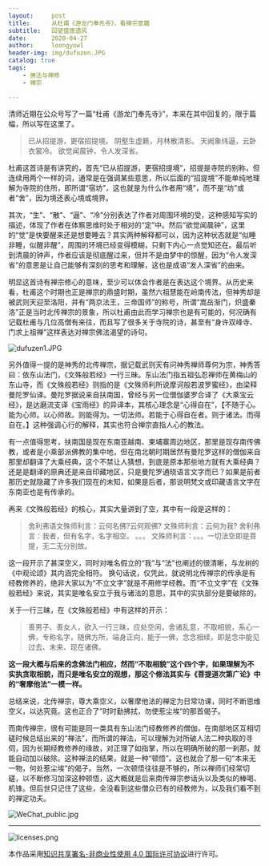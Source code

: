 ```yaml
---
layout:     post
title:      从杜甫《游龙门奉先寺》，看禅宗意趣
subtitle:   回望盛唐遗风
date:       2020-04-27
author:     loongyowl
header-img: img/dufuzen.JPG
catalog: true
tags:
    - 佛法与禅修
    - 禅宗

---
```




清师近期在公众号写了一篇“杜甫《游龙门奉先寺》”，本来在其中回复的，限于篇幅，所以写在这里了。

> 已从招提游，更宿招提境。
> 阴壑生虚籁，月林散清影。
> 天阙象纬逼，云卧衣裳冷。
> 欲觉闻晨钟，令人发深省。

杜甫这首诗是有讲究的，首先“已从招提游，更宿招提境”，招提是寺院的别称，但连续用两个一样的词，通常是在强调某些意思，所以后面的“招提境”不能单纯地理解为寺院的住所，即所谓“宿坊”，这也就是为什么作者用“境”，而不是“坊”或者“舍”，因为境还表心境或境界。

其次，“生”、“散”、“逼”、“冷”分别表达了作者对周围环境的受，这种感知写实的描述，体现了作者在体察思维时处于相对的“定”中。然后“欲觉闻晨钟”，这里的“觉”是快要醒来还是想要睡去？其实两种解释都可以，因为这种状态就是“似睡非睡，似醒非醒”，周围的环境已经变得模糊，只剩下内心一点觉知还在。最后听到清晨的钟声，作者应该是彻底醒过来，但并不是由梦中的惊醒，因为“令人发深省”的意思是让自己能够有深刻的思考和理解，这也是成语“发人深省”的由来。

明显这首诗有禅宗修心的意味，至少可以体会作者是在表达这个境界。从历史来看，杜甫这个时期也正是禅宗的鼎盛时期，虽然六祖慧能在岭南传法，但神秀却是被武则天迎至洛阳，并有“两京法王，三帝国师”的称号，所谓“嵩岳渐门，炽盛秦洛”正是当时北传禅宗的景象，所以杜甫由此而学习禅宗也是有可能的，何况确有记载杜甫与几位高僧有来往，而且写了很多关于寺院的诗，甚至有“身许双峰寺、门求上祖禅”这样表达对禅宗佛法渴望的诗句。

![dufuzen1.JPG](https://wg.isdot.net/api/un/img?key=user-upload/12123870/ddf500e3a8d896e2.JPG)

另外值得一提的是神秀的北传禅宗，据记载武则天有问神秀禅师尊何为宗，神秀答曰：依东山法门，《文殊般若经》一行三昧。东山法门指五祖弘忍禅师在黄梅山的东山寺，而《文殊般若经》则指的是《文殊师利所说摩诃般若波罗蜜经》，由梁释曼陀罗仙译。曼陀罗据说来自扶南国，曾经与另一位僧伽婆罗合译了《大乘宝云经》，是达磨流支译《宝雨经》的异译本，其核心理念是“心得自在”，【不随于心。能为心师。以心师故。则能得为。一切法师。若能于心得自在者。则于诸法。而得自在。】这种强调心行的解释，其实也符合禅宗直指人心的教法。

有一点值得思考，扶南国是现在东南亚越南、柬埔寨周边地区，那里是现存南传佛教，或者是小乘部派佛教的集中地，但在南北朝时期居然有曼陀罗这样的僧伽来自那里却翻译了大乘经典，这个不禁让人猜想，到底是原本那些地方就有大乘经典？还是是翻译的原典还是来自印藏地区，只是曼陀罗通晓语言文字而已？如果是前者那历史就隐藏了许多我们现在的未知，如果是后者，那说明梵文或印藏语言文字在东南亚也是有传承的。

再来《文殊般若经》的核心，其实大量讲到了空，其中有一段是这样的：

> 舍利弗语文殊师利言：云何名佛?云何观佛?
> 文殊师利言：云何为我?
> 舍利弗言：我者，但有名字，名字相空。
> 。。。
> 文殊师利言：。。。一切法空即是菩提，无二无分别故。

这一段开示了甚深空义，同时对唯名假立的“我”与“法”也阐述的很清晰，与龙树的《中观论颂》其内涵完全相符。
换句话说，仅凭此，就说明北传禅宗的传承是有经教修养的，绝非大家以为“不立文字”就是不用修学经教。而“不立文字”在《文殊般若经》来说，其实是唯名安立于我与诸法的意思，其中的实执部分是要破除的。

关于一行三昧，在《文殊般若经》中有这样的开示：

> 善男子、善女人，欲入一行三昧，应处空闲，舍诸乱意，不取相貌，系心一佛，专称名字，随佛方所，端身正向，能于一佛，念念相续，即是念中能见过去、未来、现在诸佛。

**这一段大概与后来的念佛法门相应，然而“不取相貌”这个四个字，如果理解为不实执贪取相貌，而只是唯名安立的观想，那这个修法其实与《菩提道次第广论》中的“奢摩他法”一模一样。**

总结来说，北传禅宗，尊大乘空义，以奢摩他法的禅定为日常功课，同时不断思维空义，以达究竟。这也正合了”时时勤拂拭，勿使惹尘埃“的那首偈子。

而南传禅宗，很有可能是同一类具有东山法门经教修养的僧伽，在南部地区互相切磋时候总结出来的“禅法”，而所谓的禅法，可以理解为对所破人法二种执取的寻伺，因为长期经教修养的缘故，对正理了如指掌，所以在明确所破的那一刹那，就能自动加以破除。这种禅法的结果，就是一种“顿悟”。这也就合了那一句“本来无一物，何处惹尘埃”的偈子。当然，一次顿悟往往是不够的，所以禅师们经常切磋，以不断修习加深这种顿悟，这大概就是后来南传禅宗参话头以及类似的棒喝、机锋。但后世只记住了这些，全没看到这些僧众已有的经教修为，以及我们看不到的禅定功夫。





![WeChat_public.jpg](https://wg.isdot.net/api/un/img?key=user-upload/12123870/e6b6a3e9dff7c551.jpg)

----

![licenses.png](https://wg.isdot.net/api/un/img?key=user-upload/12123870/d07ca65285ba7ca1.png)

本作品采用<a rel="license" href="http://creativecommons.org/licenses/by-nc/4.0/">知识共享署名-非商业性使用 4.0 国际许可协议</a>进行许可。